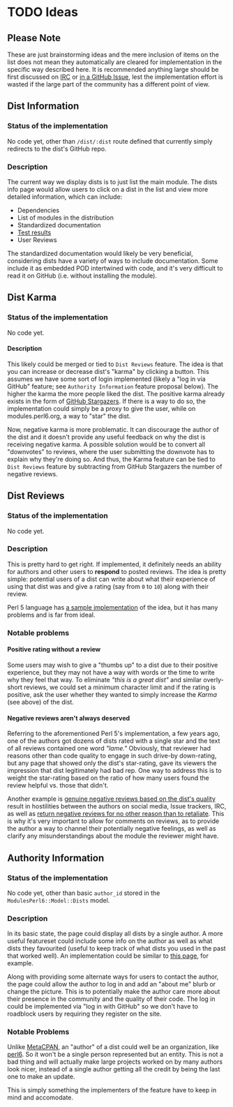 # TODO Ideas

## Please Note
These are just brainstorming ideas and the mere inclusion of items on the list does not mean they automatically are cleared for implementation in the specific way described here. It is recommended anything large should be first discussed on [IRC](irc://irc.freenode.net/perl6) or [in a GitHub Issue](https://github.com/perl6/modules.perl6.org/issues/), lest the implementation effort is wasted if the large part of the community has a different point of view.

## Dist Information
### Status of the implementation
No code yet, other than `/dist/:dist` route defined that currently simply redirects to the
dist's GitHub repo.

### Description
The current way we display dists is to just list the main module. The dists info page would allow users to click on a dist in the list and view more detailed information, which can include:

* Dependencies
* List of modules in the distribution
* Standardized documentation
* [Test results](https://github.com/perl6/modules.perl6.org/issues/10)
* User Reviews

The standardized documentation would likely be very beneficial, considering dists have a variety of ways to include documentation. Some include it as embedded POD intertwined with code, and it's very difficult to read it on GitHub (i.e. without installing the module).

## Dist Karma
### Status of the implementation
No code yet.

#### Description
This likely could be merged or tied to `Dist Reviews` feature. The idea is that you can increase or decrease dist's "karma" by clicking a button. This assumes we have some sort of login implemented (likely a "log in via GitHub" feature; see `Authority Information` feature proposal below). The higher the karma the more people liked the dist. The positive karma already exists in the form of [GitHub Stargazers](https://github.com/masak/007/stargazers). If there is a way to do so, the implementation could simply be a proxy to give the user, while on modules.perl6.org, a way to "star" the dist.

Now, negative karma is more problematic. It can discourage the author of the dist and it doesn't provide any useful feedback on why the dist is receiving negative karma. A possible solution would be to convert all "downvotes" to reviews, where the user submitting the downvote has to explain why they're doing so. And thus, the Karma feature can be tied to `Dist Reviews` feature by subtracting from GitHub Stargazers the number of negative reviews.

## Dist Reviews
### Status of the implementation
No code yet.

### Description
This is pretty hard to get right. If implemented, it definitely needs an ability for authors and other users to **respond** to posted reviews. The idea is pretty simple: potential users of a dist can write about what their experience of using that dist was and give a rating (say from `0` to `10`) along with their review.

Perl 5 language has [a sample implementation](http://cpanratings.perl.org/) of the idea, but it has many problems and is far from ideal.

### Notable problems
#### Positive rating without a review
Some users may wish to give a "thumbs up" to a dist due to their positive experience, but they may not have a way with words or the time to write why they feel that way. To eliminate *"this is a great dist"* and similar overly-short reviews, we could set a minimum character limit and if the rating is positive, ask the user whether they wanted to simply increase the *Karma* (see above) of the dist.

#### Negative reviews aren't always deserved
Referring to the aforementioned Perl 5's implementation, a few years ago, one of the authors got dozens of dists rated with a single star and the text of all reviews contained one word *"lame."* Obviously, that reviewer had reasons other than code quality to engage in such drive-by down-rating, but any page that showed only the dist's star-rating, gave its viewers the impression that dist legitimately had bad rep. One way to address this is to weight the star-rating based on the ratio of how many users found the review helpful vs. those that didn't.

Another example is [genuine negative reviews based on the dist's quality](http://cpanratings.perl.org/dist/JSON-Create#12286) result in hostilities between the authors on social media, Issue trackers, IRC, as well as [return negative reviews for no other reason than to retaliate](http://cpanratings.perl.org/dist/JSON-Meth#12308). This is why it's very important to allow for comments on reviews, as to provide the author a way to channel their potentially negative feelings, as well as clarify any misunderstandings about the module the reviewer might have.

## Authority Information
### Status of the implementation
No code yet, other than basic `author_id` stored in the `ModulesPerl6::Model::Dists` model.

### Description
In its basic state, the page could display all dists by a single author. A more useful featureset could include some info on the author as well as what dists they favourited (useful to keep track of what dists you used in the past that worked well). An implementation could be similar to [this page](https://metacpan.org/author/ZOFFIX), for example.

Along with providing some alternate ways for users to contact the author, the page could allow the author to log in and add an "about me" blurb or change the picture. This is to potentially make the author care more about their presence in the community and the quality of their code. The log in could be implemented via "log in with GitHub" so we don't have to roadblock users by requiring they register on the site.

### Notable Problems
Unlike [MetaCPAN](https://metacpan.org/), an "author" of a dist could well be an organization, like [perl6](https://github.com/perl6/). So it won't be a single person represented but an entity. This is not a bad thing and will actually make large projects worked on by many authors look nicer, instead of a single author getting all the credit by being the last one to make an update.

This is simply something the implementers of the feature have to keep in mind and accomodate.
